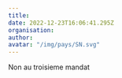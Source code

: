 ```yaml
---
title: 
date: 2022-12-23T16:06:41.295Z
organisation: 
author: 
avatar: "/img/pays/SN.svg"
---
```


Non au troisieme mandat